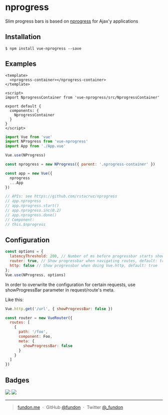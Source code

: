 # nprogress

Slim progress bars is based on [nprogress](https://github.com/rstacruz/nprogress) for Ajax'y applications


## Installation

```console
$ npm install vue-nprogress --save
```

## Examples

```vue
<template>
  <nprogress-container></nprogress-container>
</template>

<script>
import NprogressContainer from 'vue-nprogress/src/NprogressContainer'

export default {
  components: {
    NprogressContainer
  }
}
</script>
```

```js
import Vue from 'vue'
import NProgress from 'vue-nprogress'
import App from './App.vue'

Vue.use(NProgress)

const nprogress = new NProgress({ parent: '.nprogress-container' })

const app = new Vue({
  nprogress
  ...App
})

// APIs: see https://github.com/rstacruz/nprogress
// app.nprogress
// app.nprogress.start()
// app.nprogress.inc(0.2)
// app.nprogress.done()
// Component:
// this.$nprogress
```


## Configuration

```js
const options = {
  latencyThreshold: 200, // Number of ms before progressbar starts showing, default: 100,
  router: true, // Show progressbar when navigating routes, default: true
  http: false // Show progressbar when doing Vue.http, default: true
};
Vue.use(NProgress, options)
```

In order to overwrite the configuration for certain requests, use showProgressBar parameter in request/route's meta.

Like this:

```js
Vue.http.get('/url', { showProgressBar: false })
```
```js
const router = new VueRouter({
  routes: [
    {
      path: '/foo',
      component: Foo,
      meta: {
        showProgressBar: false
      }
    }
  ]
})
```


## Badges

![](https://img.shields.io/badge/license-MIT-blue.svg)
![](https://img.shields.io/badge/status-stable-green.svg)

---

> [fundon.me](https://fundon.me) &nbsp;&middot;&nbsp;
> GitHub [@fundon](https://github.com/fundon) &nbsp;&middot;&nbsp;
> Twitter [@_fundon](https://twitter.com/_fundon)

